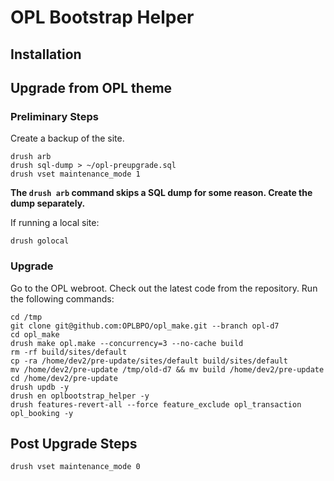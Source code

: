 # OPL Bootstrap Helper

## Installation

## Upgrade from OPL theme

### Preliminary Steps
Create a backup of the site.

````
drush arb
drush sql-dump > ~/opl-preupgrade.sql
drush vset maintenance_mode 1
````
**The ``drush arb`` command skips a SQL dump for some reason. Create the dump separately.**

If running a local site:
````
drush golocal
````
### Upgrade
Go to the OPL webroot. Check out the latest code from the repository. Run the following commands:

````
cd /tmp
git clone git@github.com:OPLBPO/opl_make.git --branch opl-d7
cd opl_make
drush make opl.make --concurrency=3 --no-cache build
rm -rf build/sites/default
cp -ra /home/dev2/pre-update/sites/default build/sites/default
mv /home/dev2/pre-update /tmp/old-d7 && mv build /home/dev2/pre-update
cd /home/dev2/pre-update
drush updb -y
drush en oplbootstrap_helper -y
drush features-revert-all --force feature_exclude opl_transaction opl_booking -y
````
## Post Upgrade Steps

````
drush vset maintenance_mode 0
````
